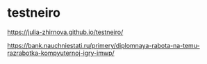 # testneiro
https://julia-zhirnova.github.io/testneiro/

https://bank.nauchniestati.ru/primery/diplomnaya-rabota-na-temu-razrabotka-kompyuternoj-igry-imwp/
